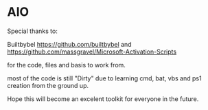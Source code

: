 # AIO

Special thanks to:

Builtbybel https://github.com/builtbybel
and https://github.com/massgravel/Microsoft-Activation-Scripts

for the code, files and basis to work from.

most of the code is still "Dirty" due to learning cmd, bat, vbs and ps1 creation from the ground up.

Hope this will become an excelent toolkit for everyone in the future.
